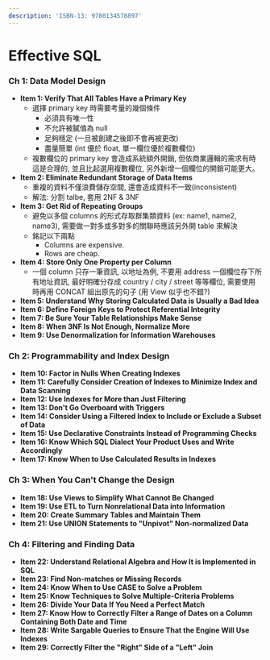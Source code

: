 ```yaml
---
description: 'ISBN-13: 9780134578897'
---
```


# Effective SQL

### Ch 1: Data Model Design

* **Item 1: Verify That All Tables Have a Primary Key**
  * 選擇 primary key 時需要考量的幾個條件
    - 必須具有唯一性
    - 不允許被膩值為 null
    - 足夠穩定 (一旦被創建之後即不會再被更改)
    - 盡量簡單 (int 優於 float, 單一欄位優於複數欄位)
  * 複數欄位的 primary key 會造成系統額外開銷, 但依商業邏輯的需求有時這是合理的, 並且比起選用複數欄位, 另外新增一個欄位的開銷可能更大。
* **Item 2: Eliminate Redundant Storage of Data Items**
  * 重複的資料不僅浪費儲存空間, 還會造成資料不一致(inconsistent)
  * 解法: 分割 talbe, 套用 2NF & 3NF
* **Item 3: Get Rid of Repeating Groups**
  * 避免以多個 columns 的形式存取群集類資料 (ex: name1, name2, name3), 需要做一對多或多對多的關聯時應該另外開 table 來解決
  * 銘記以下兩點
    * Columns are expensive.
    * Rows are cheap.
* **Item 4: Store Only One Property per Column**
  * 一個 column 只存一筆資訊, 以地址為例, 不要用 address 一個欄位存下所有地址資訊, 最好明確分存成 country / city / street 等等欄位, 需要使用時再用 CONCAT 組出原先的句子 (用 View 似乎也不錯?)
* **Item 5: Understand Why Storing Calculated Data is Usually a Bad Idea**
* **Item 6: Define Foreign Keys to Protect Referential Integrity**
* **Item 7: Be Sure Your Table Relationships Make Sense**
* **Item 8: When 3NF Is Not Enough, Normalize More**
* **Item 9: Use Denormalization for Information Warehouses**

### Ch 2: Programmability and Index Design

* **Item 10: Factor in Nulls When Creating Indexes**
* **Item 11: Carefully Consider Creation of Indexes to Minimize Index and Data Scanning**
* **Item 12: Use Indexes for More than Just Filtering**
* **Item 13: Don't Go Overboard with Triggers**
* **Item 14: Consider Using a Filtered Index to Include or Exclude a Subset of Data**
* **Item 15: Use Declarative Constraints Instead of Programming Checks**
* **Item 16: Know Which SQL Dialect Your Product Uses and Write Accordingly**
* **Item 17: Know When to Use Calculated Results in Indexes**

### Ch 3: When You Can't Change the Design

* **Item 18: Use Views to Simplify What Cannot Be Changed**
* **Item 19: Use ETL to Turn Nonrelational Data into Information**
* **Item 20: Create Summary Tables and Maintain Them**
* **Item 21: Use UNION Statements to "Unpivot" Non-normalized Data**

### Ch 4: Filtering and Finding Data

* **Item 22: Understand Relational Algebra and How It is Implemented in SQL**
* **Item 23: Find Non-matches or Missing Records**
* **Item 24: Know When to Use CASE to Solve a Problem**
* **Item 25: Know Techniques to Solve Multiple-Criteria Problems**
* **Item 26: Divide Your Data If You Need a Perfect Match**
* **Item 27: Know How to Correctly Filter a Range of Dates on a Column Containing Both Date and Time**
* **Item 28: Write Sargable Queries to Ensure That the Engine Will Use Indexes**
* **Item 29: Correctly Filter the "Right" Side of a "Left" Join**
